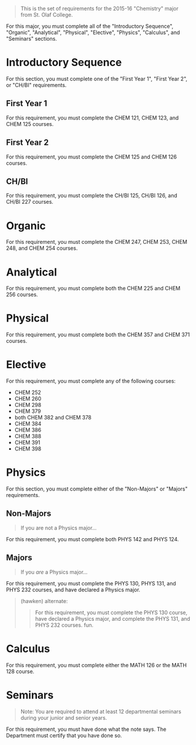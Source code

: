 > This is the set of requirements for the 2015-16 "Chemistry" major from
> St. Olaf College.

For this major, you must complete all of the "Introductory Sequence", "Organic",
"Analytical", "Physical", "Elective", "Physics", "Calculus", and "Seminars"
sections.

# Introductory Sequence

For this section, you must complete one of the "First Year 1", "First Year 2", or
"CH/BI" requirements.

## First Year 1
For this requirement, you must complete the CHEM 121, CHEM 123, and CHEM 125
courses.

## First Year 2
For this requirement, you must complete the CHEM 125 and CHEM 126 courses.

## CH/BI
For this requirement, you must complete the CH/BI 125, CH/BI 126, and CH/BI 227
courses.

# Organic
For this requirement, you must complete the CHEM 247, CHEM 253, CHEM 248, and CHEM
254 courses.

# Analytical
For this requirement, you must complete both the CHEM 225 and CHEM 256 courses.

# Physical
For this requirement, you must complete both the CHEM 357 and CHEM 371 courses.

# Elective
For this requirement, you must complete any of the following courses:

- CHEM 252
- CHEM 260
- CHEM 298
- CHEM 379
- both CHEM 382 and CHEM 378
- CHEM 384
- CHEM 386
- CHEM 388
- CHEM 391
- CHEM 398

# Physics
For this section, you must complete either of the "Non-Majors" or "Majors"
requirements.

## Non-Majors
> If you are not a Physics major…

For this requirement, you must complete both PHYS 142 and PHYS 124.

## Majors
> If you _are_ a Physics major…

For this requirement, you must complete the PHYS 130, PHYS 131, and PHYS 232
courses, and have declared a Physics major.

> (hawken) alternate:
> > For this requirement, you must complete the PHYS 130 course, have declared a Physics major, and complete the PHYS 131, and PHYS 232 courses.
> fun.

# Calculus
For this requirement, you must complete either the MATH 126 or the MATH 128 course.

# Seminars
> Note: You are required to attend at least 12 departmental seminars during your
> junior and senior years.

For this requirement, you must have done what the note says. The Department must
certify that you have done so.
